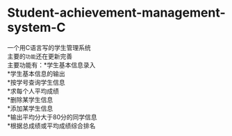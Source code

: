 # Student-achievement-management-system-C
一个用C语言写的学生管理系统\
主要的`功能`还在更新完善\
主要功能有：*学生基本信息录入\
*学生基本信息的输出\
*按学号查询学生信息\
*求每个人平均成绩\
*删除某学生信息\
*添加某学生信息\
*输出平均分大于80分的同学信息\
*根据总成绩或平均成绩综合排名
